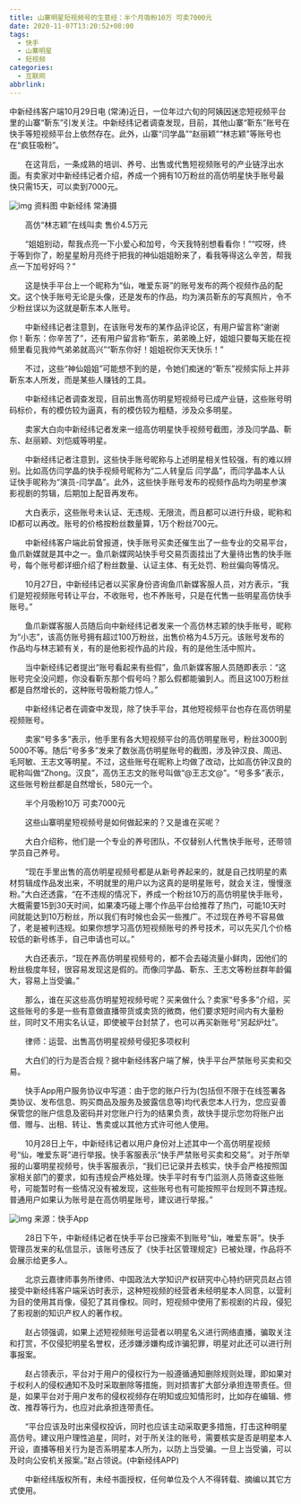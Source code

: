 ```yaml
---
title: 山寨明星短视频号的生意经：半个月吸粉10万 可卖7000元
date: 2020-11-07T13:20:52+08:00
tags:
  - 快手
  - 山寨明星
  - 短视频
categories:
  - 互联网
abbrlink:
---
```


中新经纬客户端10月29日电 (常涛)近日，一位年过六旬的阿姨因迷恋短视频平台里的山寨“靳东”引发关注。中新经纬记者调查发现，目前，其他山寨“靳东”账号在快手等短视频平台上依然存在。此外，山寨“闫学晶”“赵丽颖”“林志颖”等账号也在“疯狂吸粉”。

　　在这背后，一条成熟的培训、养号、出售或代售短视频账号的产业链浮出水面。有卖家对中新经纬记者介绍，养成一个拥有10万粉丝的高仿明星快手账号最快只需15天，可以卖到7000元。

![img](https://cdn.jsdelivr.net/gh/yakeing/Documentation@main/Hexo/images/8c06-kcaeqzx9304589.jpg)
资料图 中新经纬 常涛摄

　　高仿“林志颖”在线叫卖 售价4.5万元

　　“姐姐别动，帮我点亮一下小爱心和加号，今天我特别想看看你！”“哎呀，终于等到你了，盼星星盼月亮终于把我的神仙姐姐盼来了，看我等得这么辛苦，帮我点一下加号好吗？”

　　这是快手平台上一个昵称为“仙，唯爱东哥”的账号发布的两个视频作品的配文。这个快手账号无论是头像，还是发布的作品，均为演员靳东的写真照片，令不少粉丝误以为这就是靳东本人账号。

　　中新经纬记者注意到，在该账号发布的某作品评论区，有用户留言称“谢谢你！靳东：你辛苦了”，还有用户留言称“靳东，弟弟晚上好，姐姐只要每天能在视频里看见我帅气弟弟就高兴”“靳东你好！姐姐祝你天天快乐！”

　　不过，这些“神仙姐姐”可能想不到的是，令她们痴迷的“靳东”视频实际上并非靳东本人所发，而是某些人赚钱的工具。

　　中新经纬记者调查发现，目前出售高仿明星短视频号已成产业链，这些账号明码标价，有的模仿较为逼真，有的模仿较为粗糙，涉及众多明星。

　　卖家大白向中新经纬记者发来一组高仿明星快手视频号截图，涉及闫学晶、靳东、赵丽颖、刘恺威等明星。

　　中新经纬记者注意到，这些快手账号昵称与上述明星相关性较强，有的难以辨别。比如高仿闫学晶的快手视频号昵称为“二人转皇后 闫学晶”，而闫学晶本人认证快手昵称为“演员-闫学晶”。此外，这些快手账号发布的视频作品均为明星参演影视剧的剪辑，后期加上配音再发布。

　　大白表示，这些账号未认证、无违规、无限流，而且都可以进行升级，昵称和ID都可以再改。账号的价格按粉丝数量算，1万个粉丝700元。

　　中新经纬客户端此前曾报道，快手账号买卖还催生出了一些专业的交易平台，鱼爪新媒就是其中之一。鱼爪新媒网站快手号交易页面挂出了大量待出售的快手账号，每个账号都详细介绍了粉丝数量、认证主体、有无处罚、粉丝偏向等情况。

　　10月27日，中新经纬记者以买家身份咨询鱼爪新媒客服人员，对方表示，“我们是短视频账号转让平台，不收账号，也不养账号，只是在代售一些明星高仿快手账号。”

　　鱼爪新媒客服人员随后向中新经纬记者发来一个高仿林志颖的快手账号，昵称为“小志”，该高仿账号拥有超过100万粉丝，出售价格为4.5万元。该账号发布的作品均与林志颖有关，有的是他影视作品的片段，有的是他生活中照片。

　　当中新经纬记者提出“账号看起来有些假”，鱼爪新媒客服人员随即表示：“这账号完全没问题，你没看靳东那个假号吗？那么假都能骗到人。而且这100万粉丝都是自然增长的，这种账号吸粉能力惊人。”

　　中新经纬记者在调查中发现，除了快手平台，其他短视频平台也存在高仿明星视频账号。

　　卖家“号多多”表示，他手里有各大短视频平台的高仿明星账号，粉丝3000到5000不等。随后“号多多”发来了数张高仿明星账号的截图，涉及钟汉良、周迅、毛阿敏、王志文等明星。不过，这些账号在昵称上均做了改动，比如高仿钟汉良的昵称叫做“Zhong。汉良”，高仿王志文的账号叫做“@王志文@”。“号多多”表示，这些账号粉丝都是自然增长，580元一个。

　　半个月吸粉10万 可卖7000元

　　这些山寨明星短视频号是如何做起来的？又是谁在买呢？

　　大白介绍称，他们是一个专业的养号团队，不仅替别人代售快手账号，还带领学员自己养号。

　　“现在手里出售的高仿明星视频号都是从新号养起来的，就是自己找明星的素材剪辑成作品发出来，不明就里的用户以为这真的是明星账号，就会关注，慢慢涨粉。”大白还透露，“在不违规的情况下，养成一个粉丝10万的高仿明星快手账号，大概需要15到30天时间，如果凑巧碰上哪个作品平台给推荐了热门，可能10天时间就能达到10万粉丝，所以我们有时候也会买一些推广。不过现在养号不容易做了，老是被判违规。如果你想学习高仿短视频账号的养号技术，可以先买几个价格较低的新号练手，自己申请也可以。”

　　大白还表示，“现在养高仿明星视频号的，都不会去碰流量小鲜肉，因他们的粉丝极度年轻，很容易发现这是假的。而像闫学晶、靳东、王志文等粉丝群年龄偏大，容易上当受骗。”

　　那么，谁在买这些高仿明星短视频号呢？买来做什么？卖家“号多多”介绍，买这些账号的多是一些有意做直播带货或卖货的微商，他们要求短时间内有大量粉丝，同时又不用实名认证，即使被平台封禁了，也可以再买新账号“另起炉灶”。

　　律师：运营、出售高仿明星视频号侵犯多项权利

　　大白们的行为是否合规？据中新经纬客户端了解，快手平台严禁账号买卖和交易。

　　快手App用户服务协议中写道：由于您的账户行为(包括但不限于在线签署各类协议、发布信息、购买商品及服务及披露信息等)均代表您本人行为，您应妥善保管您的账户信息及密码并对您账户行为的结果负责，故快手提示您勿将账户出借、赠与、出租、转让、售卖或以其他方式许可他人使用。

　　10月28日上午，中新经纬记者以用户身份对上述其中一个高仿明星视频号“仙，唯爱东哥”进行举报。快手客服表示“快手严禁账号买卖和交易”。对于所举报的山寨明星视频号，快手客服表示，“我们已记录并去核实，快手会严格按照国家相关部门的要求，如有违规会严格处理。快手平时有专门监测人员筛查这些账号，可能暂时有一些情况没有被发现，这些账号也有可能按照平台规则不算违规。普通用户如果认为账号是在高仿明星账号，建议进行举报。”

![img](https://cdn.jsdelivr.net/gh/yakeing/Documentation@main/Hexo/images/8601-kcaeqzx9304599.jpg)
来源：快手App

　　28日下午，中新经纬记者在快手平台已搜索不到账号“仙，唯爱东哥”。快手管理员发来的私信显示，该账号违反了《快手社区管理规定》已被处理，作品将不会展示给更多人。

　　北京云嘉律师事务所律师、中国政法大学知识产权研究中心特约研究员赵占领接受中新经纬客户端采访时表示，这种短视频的经营者未经明星本人同意，以营利为目的使用其肖像，侵犯了其肖像权。同时，短视频中使用了影视剧的片段，侵犯了影视剧的知识产权人的著作权。

　　赵占领强调，如果上述短视频账号运营者以明星名义进行网络直播，骗取关注和打赏，不仅侵犯明星名誉权，还涉嫌涉嫌构成诈骗犯罪，明星对此还可以进行刑事报案。

　　赵占领表示，平台对于用户的侵权行为一般遵循通知删除规则处理，即如果对于权利人的侵权通知不及时采取删除等措施，则对损害扩大部分承担连带责任。但是，如果平台对于用户发布的侵权视频存在明知或应知情形时，比如存在编辑、修改、推荐等行为，也应对此承担连带责任。

　　“平台应该及时出来侵权投诉，同时也应该主动采取更多措施，打击这种明星高仿号。建议用户理性追星，同时，对于所关注的账号，需要核实是否是明星本人开设，直播等相关行为是否系明星本人所为，以防上当受骗。一旦上当受骗，可以及时向公安机关报案。”赵占领说。(中新经纬APP)

　　中新经纬版权所有，未经书面授权，任何单位及个人不得转载、摘编以其它方式使用。